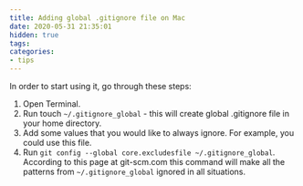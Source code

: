 ```yaml
---
title: Adding global .gitignore file on Mac
date: 2020-05-31 21:35:01
hidden: true
tags:
categories:
- tips
---
```

In order to start using it, go through these steps:

1. Open Terminal.
2. Run touch `~/.gitignore_global` - this will create global .gitignore file in your home directory.
3. Add some values that you would like to always ignore. For example, you could use this file.
4. Run `git config --global core.excludesfile ~/.gitignore_global`. According to this page at git-scm.com this command will make all the patterns from `~/.gitignore_global` ignored in all situations.